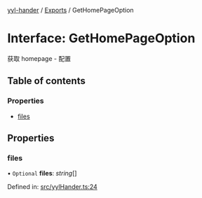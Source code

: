 [yyl-hander](../README.md) / [Exports](../modules.md) / GetHomePageOption

# Interface: GetHomePageOption

获取 homepage - 配置

## Table of contents

### Properties

- [files](gethomepageoption.md#files)

## Properties

### files

• `Optional` **files**: *string*[]

Defined in: [src/yylHander.ts:24](https://github.com/yyl-team/yyl-hander/blob/a8c02b2/src/yylHander.ts#L24)
